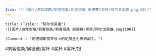 ```yaml
---
Icon: "![[图片/游戏攻略/刺客信条/刺客信条 奥德赛/奖杯/阿尔戈英雄.png|30]]"
---
```

```ad-common-silver-trophy
title: (Title:: "阿尔戈英雄")
![[图片/游戏攻略/刺客信条/刺客信条 奥德赛/奖杯/阿尔戈英雄.png|100]]

(Comment:: "阿德瑞斯提亚号上的船员全为传奇副手。")
```

#刺客信条/奥德赛/奖杯 #奖杯 #奖杯/银
